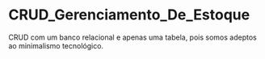 # CRUD_Gerenciamento_De_Estoque
CRUD com um banco relacional e apenas uma tabela, pois somos adeptos ao minimalismo tecnológico.
